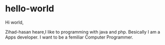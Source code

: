 # hello-world

Hi world,

Zihad-hasan heare,I like to programming with java and php. Besically I am a Apps developer.
I want to be a femiliar Computer Programmer.
